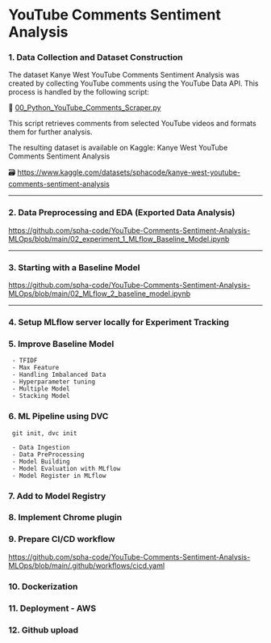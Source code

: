 # YouTube Comments Sentiment Analysis

 ### 1. Data Collection and Dataset Construction

The dataset Kanye West YouTube Comments Sentiment Analysis was created by collecting YouTube comments using the YouTube Data API. This process is handled by the following script:

📄 [00_Python_YouTube_Comments_Scraper.py](https://github.com/spha-code/YouTube-Comments-Sentiment-Analysis-MLOps/blob/main/00_YouTube_Comments_Scraper.py)

This script retrieves comments from selected YouTube videos and formats them for further analysis.

The resulting dataset is available on Kaggle:
Kanye West YouTube Comments Sentiment Analysis

🗃️ https://www.kaggle.com/datasets/sphacode/kanye-west-youtube-comments-sentiment-analysis

-----

 ### 2. Data Preprocessing and EDA (Exported Data Analysis)

 https://github.com/spha-code/YouTube-Comments-Sentiment-Analysis-MLOps/blob/main/02_experiment_1_MLflow_Baseline_Model.ipynb

-----

 ### 3. Starting with a Baseline Model

https://github.com/spha-code/YouTube-Comments-Sentiment-Analysis-MLOps/blob/main/02_MLflow_2_baseline_model.ipynb

-----
 
### 4. Setup MLflow server locally for Experiment Tracking

 
 
### 5. Improve Baseline Model
     - TFIDF
     - Max Feature
     - Handling Imbalanced Data
     - Hyperparameter tuning
     - Multiple Model
     - Stacking Model
       
### 6. ML Pipeline using DVC

     git init, dvc init
     
     - Data Ingestion
     - Data PreProcessing
     - Model Building
     - Model Evaluation with MLflow
     - Model Register in MLflow
       
### 7. Add to Model Registry
### 8. Implement Chrome plugin
### 9. Prepare CI/CD workflow

https://github.com/spha-code/YouTube-Comments-Sentiment-Analysis-MLOps/blob/main/.github/workflows/cicd.yaml
  
### 10. Dockerization
### 11. Deployment - AWS
### 12. Github upload
